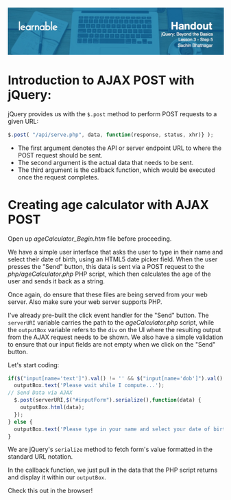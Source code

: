 ![](headers/Sachin_Lesson_3.5.jpg)
# Introduction to AJAX POST with jQuery:

jQuery provides us with the `$.post` method to perform POST requests to a given URL:

```js
$.post( "/api/serve.php", data, function(response, status, xhr)} );
```

* The first argument denotes the API or server endpoint URL to where the POST request should be sent.
* The second argument is the actual data that needs to be sent.
* The third argument is the callback function, which would be executed once the request completes.

# Creating age calculator with AJAX POST

Open up *ageCalculator_Begin.htm* file before proceeding.

We have a simple user interface that asks the user to type in their name and select their date of birth, using an HTML5 date picker field. When the user presses the "Send" button, this data is sent via a POST request to the *php/ageCalculator.php* PHP script, which then calculates the age of the user and sends it back as a string.

Once again, do ensure that these files are being served from your web server. Also make sure your web server supports PHP.

I've already pre-built the click event handler for the "Send" button. The `serverURI` variable carries the path to the *ageCalculator.php* script, while the `outputBox` variable refers to the `div` on the UI where the resulting output from the AJAX request needs to be shown. We also have a simple validation to ensure that our input fields are not empty when we click on the "Send" button.

Let's start coding:

```js
if($("input[name='text']").val() != '' && $("input[name='dob']").val() != '') {
  outputBox.text('Please wait while I compute...');
// Send Data via AJAX
  $.post(serverURI,$("#inputForm").serialize(),function(data) {
    outputBox.html(data);
  });
} else {
  outputBox.text('Please type in your name and select your date of birth!');
}
```

We are jQuery's `serialize` method to fetch form's value formatted in the standard URL notation.

In the callback function, we just pull in the data that the PHP script returns and display it within our `outputBox`.

Check this out in the browser!